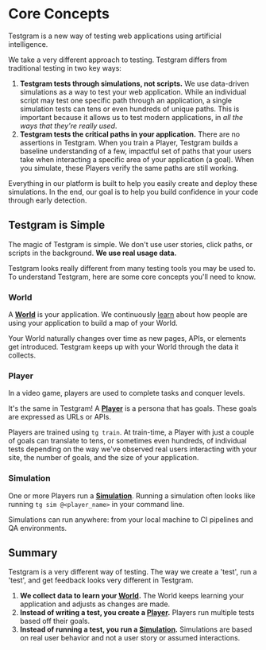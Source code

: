 # Core Concepts
Testgram is a new way of testing web applications using artificial intelligence.

We take a very different approach to testing. Testgram differs from traditional testing in two key ways: 
1. **Testgram tests through simulations, not scripts.** We use data-driven simulations as a way to test your web application. 
   While an individual script may test one specific path through an application, a single simulation tests 
   can tens or even hundreds of unique paths. This is important because it allows us to test modern applications, 
   in *all the ways that they're really used*.
2. **Testgram tests the critical paths in your application.**
   There are no assertions in Testgram. 
   When you train a Player, Testgram builds a baseline understanding of a few, impactful set of paths that your users take when interacting a specific area of your application (a goal).
   When you simulate, these Players verify the same paths are still working. 

Everything in our platform is built to help you easily create and deploy these simulations.
In the end, our goal is to help you build confidence in your code through early detection.

## Testgram is Simple
The magic of Testgram is simple. We don't use user stories, click paths, or scripts in the background. 
**We use real usage data.**

Testgram looks really different from many testing tools you may be used to. 
To understand Testgram, here are some core concepts you'll need to know.

### World
A [**World**](/world/world) is your application. 
We continuously [learn](/world/teach) about how people are using your application to build a map of your World.

Your World naturally changes over time as new pages, APIs, or elements get introduced. 
Testgram keeps up with your World through the data it collects.

### Player
In a video game, players are used to complete tasks and conquer levels. 

It's the same in Testgram! A [**Player**](/player/player) is a persona that has goals. These goals are expressed as URLs or APIs.

Players are trained using `tg train`. At train-time, a Player with just a couple of goals can translate to tens, or sometimes even hundreds, of individual tests depending
on the way we've observed real users interacting with your site, the number of goals, and the size of your application.

### Simulation
One or more Players run a [**Simulation**](/simulation/simulate).  Running a simulation often looks like running `tg sim @<player_name>` in your command line.

Simulations can run anywhere: from your local machine to CI pipelines and QA environments.

## Summary
Testgram is a very different way of testing.
The way we create a 'test', run a 'test', and get feedback looks very different in Testgram.
1. **We collect data to learn your [World](/world/world).** 
   The World keeps learning your application and adjusts as changes are made.
2. **Instead of writing a test, you create a [Player](/player/player).**
   Players run multiple tests based off their goals.
3. **Instead of running a test, you run a [Simulation](/simulation/simulate).**
   Simulations are based on real user behavior and not a user story or assumed interactions.



